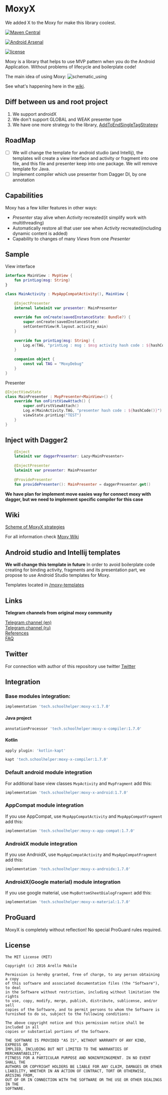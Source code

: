 # MoxyX
We added X to the Moxy for make this library coolest.

[![Maven Central](https://img.shields.io/maven-central/v/tech.schoolhelper/moxy-x.svg?label=Maven%20Central)](https://search.maven.org/search?q=g:%22tech.schoolhelper%22%20AND%20a:%22moxy-x%22)

[![Android Arsenal](https://img.shields.io/badge/Android%20Arsenal-MoxyX-blue.svg?style=flat)](https://android-arsenal.com/details/1/7547)

[![license](https://img.shields.io/github/license/mashape/apistatus.svg)](https://opensource.org/licenses/MIT)

Moxy is a library that helps to use MVP pattern when you do the Android Application. Without problems of lifecycle and boilerplate code!

The main idea of using Moxy:
![schematic_using](https://habrastorage.org/files/a2e/b51/8b4/a2eb518b465a4df9b47e68794519270d.gif)

See what's happening here in the [wiki](https://github.com/Arello-Mobile/Moxy/wiki).

## Diff between us and root project
1. We support androidX
2. We don't support GLOBAL and WEAK presenter type
3. We have one more strategy to the library, [AddToEndSingleTagStrategy](https://github.com/jordan1997/Moxy/blob/master/moxy/src/main/java/com/arellomobile/mvp/viewstate/strategy/AddToEndSingleTagStrategy.java)

## RoadMap
- [ ] We will change the template for android studio (and Intellij), the templates will create a view interface and activity or fragment into one file, and this file and presenter keep into one package. We will remove template for Java.
- [ ] Implement compiler which use presenter from Dagger DI, by one annotation 

## Capabilities

Moxy has a few killer features in other ways:
- _Presenter_ stay alive when _Activity_ recreated(it simplify work with multithreading)
- Automatically restore all that user see when _Activity_ recreated(including dynamic content is added)
- Capability to changes of many _Views_ from one _Presenter_

## Sample

View interface
```kotlin
interface MainView : MvpView {
	fun printLog(msg: String)
}

class MainActivity : MvpAppCompatActivity(), MainView {
	
	@InjectPresenter
	internal lateinit var presenter: MainPresenter
	
	override fun onCreate(savedInstanceState: Bundle?) {
		super.onCreate(savedInstanceState)
		setContentView(R.layout.activity_main)
	}
	
	override fun printLog(msg: String) {
		Log.e(TAG, "printLog : msg : $msg activity hash code : ${hashCode()}")
	}
	
	companion object {
		const val TAG = "MoxyDebug"
	}
}
```
Presenter
```kotlin
@InjectViewState
class MainPresenter : MvpPresenter<MainView>() {
	override fun onFirstViewAttach() {
		super.onFirstViewAttach()
		Log.e(MainActivity.TAG, "presenter hash code : ${hashCode()}")
		viewState.printLog("TEST")
	}
}
```

## Inject with Dagger2
```kotlin
	@Inject
	lateinit var daggerPresenter: Lazy<MainPresenter>
	
	@InjectPresenter
	lateinit var presenter: MainPresenter
	
	@ProvidePresenter
	fun providePresenter(): MainPresenter = daggerPresenter.get()
```

**We have plan for implement move easies way for connect moxy with dagger, but we need to implement specific compiler for this case**

## Wiki
[Scheme of MoxyX strategies](https://github.com/jordan1997/MoxyX/blob/develop/SchemeOfStrategies.md)

For all information check [Moxy Wiki](https://github.com/Arello-Mobile/Moxy/wiki)

## Android studio and Intellij templates 
**We will change this template in future**
In order to avoid boilerplate code creating for binding activity, fragments and its presentation part, we propose to use Android Studio templates for Moxy.

Templates located in [/moxy-templates](https://github.com/jordan1997/Moxy/tree/develop/moxy-templates)

## Links
**Telegram channels from original moxy community**

[Telegram channel (en)](https://telegram.me/moxy_mvp_library)<br />
[Telegram channel (ru)](https://telegram.me/moxy_ru)<br />
[References](https://github.com/Arello-Mobile/Moxy/wiki#references)<br />
[FAQ](https://github.com/Arello-Mobile/Moxy/wiki/FAQ)

## Twitter
For connection with author of this repository use twitter
[Twitter](https://twitter.com/jordan29041997)

## Integration
### Base modules integration: 
```groovy
implementation 'tech.schoolhelper:moxy-x:1.7.0'
```
#### Java project
```groovy
annotationProcessor 'tech.schoolhelper:moxy-x-compiler:1.7.0'
```
#### Kotlin
```groovy
apply plugin: 'kotlin-kapt'
```
```groovy
kapt 'tech.schoolhelper:moxy-x-compiler:1.7.0'
```
### Default android module integration
For additional base view classes `MvpActivity` and `MvpFragment` add this:
```groovy
implementation 'tech.schoolhelper:moxy-x-android:1.7.0'
```
### AppCompat module integration
If you use AppCompat, use `MvpAppCompatActivity` and `MvpAppCompatFragment` add this:
```groovy
implementation 'tech.schoolhelper:moxy-x-app-compat:1.7.0'
```
### AndroidX module integration
If you use AndroidX, use `MvpAppCompatActivity` and `MvpAppCompatFragment` add this:
```groovy
implementation 'tech.schoolhelper:moxy-x-androidx:1.7.0'
```
### AndroidX(Google material) module integration
If you use google material, use `MvpBottomSheetDialogFragment` add this:
```groovy
implementation 'tech.schoolhelper:moxy-x-material:1.7.0'
```

## ProGuard
MoxyX is completely without reflection! No special ProGuard rules required.

## License
```
The MIT License (MIT)

Copyright (c) 2016 Arello Mobile

Permission is hereby granted, free of charge, to any person obtaining a copy
of this software and associated documentation files (the "Software"), to deal
in the Software without restriction, including without limitation the rights
to use, copy, modify, merge, publish, distribute, sublicense, and/or sell
copies of the Software, and to permit persons to whom the Software is
furnished to do so, subject to the following conditions:

The above copyright notice and this permission notice shall be included in all
copies or substantial portions of the Software.

THE SOFTWARE IS PROVIDED "AS IS", WITHOUT WARRANTY OF ANY KIND, EXPRESS OR
IMPLIED, INCLUDING BUT NOT LIMITED TO THE WARRANTIES OF MERCHANTABILITY,
FITNESS FOR A PARTICULAR PURPOSE AND NONINFRINGEMENT. IN NO EVENT SHALL THE
AUTHORS OR COPYRIGHT HOLDERS BE LIABLE FOR ANY CLAIM, DAMAGES OR OTHER
LIABILITY, WHETHER IN AN ACTION OF CONTRACT, TORT OR OTHERWISE, ARISING FROM,
OUT OF OR IN CONNECTION WITH THE SOFTWARE OR THE USE OR OTHER DEALINGS IN THE
SOFTWARE.
```
